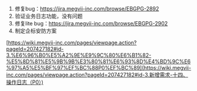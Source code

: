1. 修复bug：https://jira.megvii-inc.com/browse/EBGPG-2892
2. 验证业务日志功能，没有问题
3. 修复lite bug：https://jira.megvii-inc.com/browse/EBGPG-2902
4. 制定企标安防方案









[https://wiki.megvii-inc.com/pages/viewpage.action?pageId=207427182#id-3.%E6%96%B0%E5%A2%9E%E9%9C%80%E6%B1%82-%E5%8D%81%E5%9B%9B%E3%80%81%E6%93%8D%E4%BD%9C%E6%97%A5%E5%BF%97%EF%BC%88P0%EF%BC%89](https://wiki.megvii-inc.com/pages/viewpage.action?pageId=207427182#id-3.新增需求-十四、操作日志（P0）)